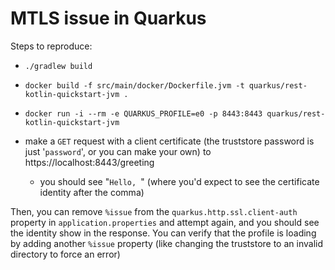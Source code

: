 # MTLS issue in Quarkus

Steps to reproduce: 
* `./gradlew build`

* `docker build -f src/main/docker/Dockerfile.jvm -t quarkus/rest-kotlin-quickstart-jvm .`

* `docker run -i --rm -e QUARKUS_PROFILE=e0 -p 8443:8443 quarkus/rest-kotlin-quickstart-jvm`

* make a `GET` request with a client certificate (the truststore password is just '`password`', or you can make your own) to 
  https://localhost:8443/greeting
    * you should see "`Hello, `" (where you'd expect to see the certificate identity after the comma)

Then, you can remove `%issue` from the `quarkus.http.ssl.client-auth` property in `application.properties` and attempt again, and you should see the 
identity show in the response. You can verify that the profile is loading by adding another `%issue` property (like
changing the truststore to an invalid directory to force an error)